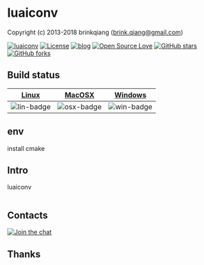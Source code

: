 # luaiconv

Copyright (c) 2013-2018 brinkqiang (brink.qiang@gmail.com)

[![luaiconv](https://img.shields.io/badge/brinkqiang-luaiconv-blue.svg?style=flat-square)](https://github.com/brinkqiang/luaiconv)
[![License](https://img.shields.io/badge/license-MIT-brightgreen.svg)](https://github.com/brinkqiang/luaiconv/blob/master/LICENSE)
[![blog](https://img.shields.io/badge/Author-Blog-7AD6FD.svg)](https://brinkqiang.github.io/)
[![Open Source Love](https://badges.frapsoft.com/os/v3/open-source.png)](https://github.com/brinkqiang)
[![GitHub stars](https://img.shields.io/github/stars/brinkqiang/luaiconv.svg?label=Stars)](https://github.com/brinkqiang/luaiconv) 
[![GitHub forks](https://img.shields.io/github/forks/brinkqiang/luaiconv.svg?label=Fork)](https://github.com/brinkqiang/luaiconv)

## Build status
| [Linux][lin-link] | [MacOSX][osx-link] | [Windows][win-link] |
| :---------------: | :----------------: | :-----------------: |
| ![lin-badge]      | ![osx-badge]       | ![win-badge]        |

[lin-badge]: https://travis-ci.org/brinkqiang/luaiconv.svg?branch=master "Travis build status"
[lin-link]:  https://travis-ci.org/brinkqiang/luaiconv "Travis build status"
[osx-badge]: https://travis-ci.org/brinkqiang/luaiconv.svg?branch=master "Travis build status"
[osx-link]:  https://travis-ci.org/brinkqiang/luaiconv "Travis build status"
[win-badge]: https://ci.appveyor.com/api/projects/status/github/brinkqiang/luaiconv?branch=master&svg=true "AppVeyor build status"
[win-link]:  https://ci.appveyor.com/project/brinkqiang/luaiconv "AppVeyor build status"

## env
install cmake

## Intro
luaiconv
```cpp
```
## Contacts
[![Join the chat](https://badges.gitter.im/brinkqiang/luaiconv/Lobby.svg)](https://gitter.im/brinkqiang/luaiconv)

## Thanks
